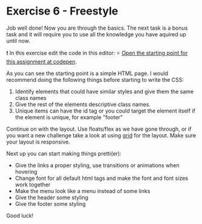 # Exercise 6 - Freestyle

Job well done! Now you are through the basics. The next task is a bonus task and it will require you to use all the knowledge you have aquired up until now. 

:exclamation: In this exercise edit the code in this editor: :star: [Open the starting point for this assignment at codepen](https://codepen.io/taranger/pen/GeBwWL).

As you can see the starting point is a simple HTML page. I would recommend doing the following things before starting to write the CSS:
1. Identify elements that could have similar styles and give them the same class names
2. Give the rest of the elements descriptive class names. 
3. Unique items can have the id tag or you could target the element itself if the element is unique, for example "footer"

Continue on with the layout. Use floats/flex as we have gone through, or if you want a new challenge take a look at using [grid](https://developer.mozilla.org/en-US/docs/Web/CSS/CSS_Grid_Layout) for the layout. Make sure your layout is responsive. 

Next up you can start making things pretti(er):
- Give the links a proper styling, use transitions or animations when hovering
- Change font for all default html tags and make the font and font sizes work together
- Make the menu look like a menu instead of some links
- Give the header some styling
- Give the footer some styling

Good luck! 